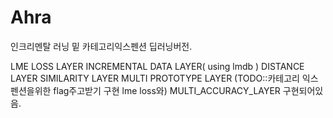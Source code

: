 # Ahra
인크리멘탈 러닝 밑 카테고리익스펜션 딥러닝버전.

LME LOSS LAYER
INCREMENTAL DATA LAYER( using lmdb )
DISTANCE LAYER
SIMILARITY LAYER
MULTI PROTOTYPE LAYER (TODO::카테고리 익스펜션을위한 flag주고받기 구현 lme loss와)
MULTI_ACCURACY_LAYER
구현되어있음.
